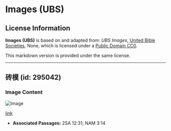 # Images (UBS)

## License Information

**Images (UBS)** is based on and adapted from: _UBS Images_, [United Bible Societies](https://unitedbiblesocieties.org/), None, which is licensed under a [Public Domain CC0](https://creativecommons.org/public-domain/cc0/).

This markdown version is provided under the same license.



--------------------------------

## 砖模 (id: 295042)

### Image Content

![Image](https://cdn.aquifer.bible/aquifer-content/resources/Media/WEB-0356_brick_mold.jpg)

[link](https://cdn.aquifer.bible/aquifer-content/resources/Media/WEB-0356_brick_mold.jpg)

* **Associated Passages:** 2SA 12:31; NAM 3:14

